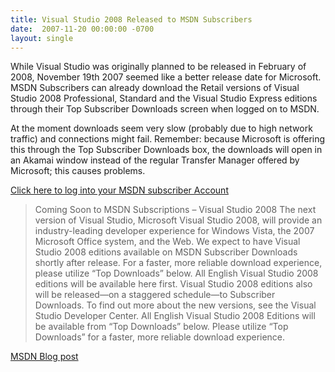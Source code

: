 ```yaml
---
title: Visual Studio 2008 Released to MSDN Subscribers
date:  2007-11-20 00:00:00 -0700
layout: single
---
```


While Visual Studio was originally planned to be released in February of 2008, November 19th 2007 seemed like a better release date for Microsoft. MSDN Subscribers can already download the Retail versions of Visual Studio 2008 Professional, Standard and the Visual Studio Express editions through their Top Subscriber Downloads screen when logged on to MSDN.

At the moment downloads seem very slow (probably due to high network traffic) and connections might fail. Remember: because Microsoft is offering this through the Top Subscriber Downloads box, the downloads will open in an Akamai window instead of the regular Transfer Manager offered by Microsoft; this causes problems.

[Click here to log into your MSDN subscriber Account](https://web.archive.org/web/20080117164126/http://msdn2.microsoft.com/en-us/subscriptions/default.aspx)

> Coming Soon to MSDN Subscriptions – Visual Studio 2008 The next version of Visual Studio, Microsoft Visual Studio 2008, will provide an industry-leading developer experience for Windows Vista, the 2007 Microsoft Office system, and the Web. We expect to have Visual Studio 2008 editions available on MSDN Subscriber Downloads shortly after release. For a faster, more reliable download experience, please utilize “Top Downloads” below. All English Visual Studio 2008 editions will be available here first. Visual Studio 2008 editions also will be released—on a staggered schedule—to Subscriber Downloads. To find out more about the new versions, see the Visual Studio Developer Center. All English Visual Studio 2008 Editions will be available from “Top Downloads” below. Please utilize “Top Downloads” for a faster, more reliable download experience. 

[MSDN Blog post](https://web.archive.org/web/20080117164126/http://blogs.msdn.com/msdnsubscriptions/archive/2007/11/19/visual-studio-2008-is-now-live-on-msdn-subscriber-downloads.aspx)
